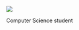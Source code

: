 ![](https://user-images.githubusercontent.com/5713670/87202985-820dcb80-c2b6-11ea-9f56-7ec461c497c3.gif)

Computer Science student


